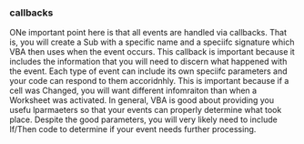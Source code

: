 ### callbacks

ONe important point here is that all events are handled via callbacks. That is, you will create a Sub with a specific name and a speciifc signature which VBA then uses when the event occurs. This callback is important because it includes the information that you will need to discern what happened with the event. Each type of event can include its own speciifc parameters and your code can respond to them accoridnhly. This is important because if a cell was Changed, you will want different infomraiton than when a Worksheet was activated. In general, VBA is good about providing you usefu lparmaeters so that your events can properly determine what took place. Despite the good parameters, you will very likely need to include If/Then code to determine if your event needs further processing.
